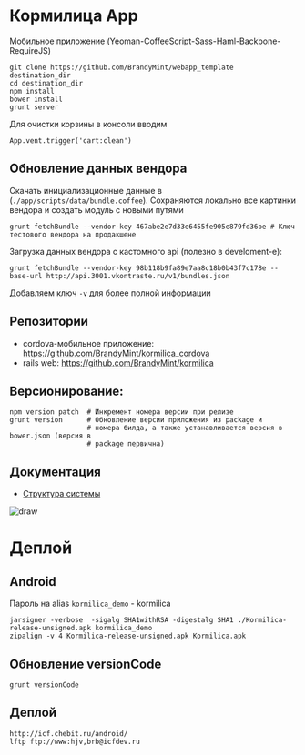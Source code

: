 Кормилица App
=============

Мобильное приложение (Yeoman-CoffeeScript-Sass-Haml-Backbone-RequireJS)

    git clone https://github.com/BrandyMint/webapp_template destination_dir
    cd destination_dir
    npm install
    bower install
    grunt server

Для очистки корзины в консоли вводим

    App.vent.trigger('cart:clean')
    
    
Обновление данных вендора
--------------------------

Скачать инициализационные данные в (`./app/scripts/data/bundle.coffee`). Сохраняются локально все картинки вендора и создать модуль с новыми путями

    grunt fetchBundle --vendor-key 467abe2e7d33e6455fe905e879fd36be # Ключ тестового вендора на продакшене

Загрузка данных вендора с кастомного api (полезно в develoment-е):

    grunt fetchBundle --vendor-key 98b118b9fa89e7aa8c18b0b43f7c178e --base-url http://api.3001.vkontraste.ru/v1/bundles.json

Добавляем ключ `-v` для более полной информации
    
Репозитории
------------

* cordova-мобильное приложение: https://github.com/BrandyMint/kormilica_cordova
* rails web: https://github.com/BrandyMint/kormilica

Версионирование:
-----------

    npm version patch  # Инкремент номера версии при релизе
    grunt version      # Обновление версии приложения из package и
                       # номера билда, а также устанавливается версия в bower.json (версия в
                       # package первична)

Документация
-----

* [Структура системы](https://docs.google.com/drawings/d/1byyyI0WgBEKYeN7blmk7f2t20GMzyzR1Gl8JfR-ApSk/edit?usp=sharing)

![draw](https://docs.google.com/drawings/d/1byyyI0WgBEKYeN7blmk7f2t20GMzyzR1Gl8JfR-ApSk/pub?w=795&amp;h=372)


Деплой
======

Android
-------

Пароль на alias `kormilica_demo` - kormilica

    jarsigner -verbose  -sigalg SHA1withRSA -digestalg SHA1 ./Kormilica-release-unsigned.apk kormilica_demo
    zipalign -v 4 Kormilica-release-unsigned.apk Kormilica.apk


Обновление versionCode
----------------------

    grunt versionCode


Деплой
------

    http://icf.chebit.ru/android/
    lftp ftp://www:hjv,brb@icfdev.ru
